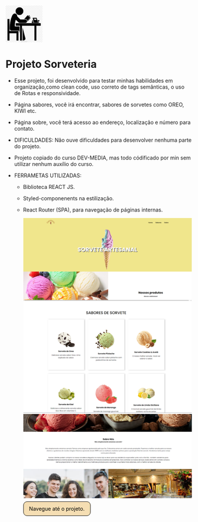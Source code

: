 <html>
<img src="./README/Estudos.jpg" width='100'/>

# Projeto Sorveteria

- Esse projeto, foi desenvolvido para testar minhas habilidades em organização,como clean code, uso correto de tags semânticas, o uso de Rotas e responsividade.

- Página sabores, você irá encontrar, sabores de sorvetes como OREO, KIWI etc.

- Página sobre, você terá acesso ao endereço, localização e número para contato.

- DIFICULDADES: Não ouve dificuldades para desenvolver nenhuma parte do projeto.

- Projeto copiado do curso DEV-MEDIA, mas todo códificado por min sem utilizar nenhum auxílio do curso.

- FERRAMETAS UTILIZADAS:

  - Biblioteca REACT JS.
  - Styled-componenents na estilização.
  - React Router (SPA), para navegação de páginas internas.

    
    <div>
    <img src="./README/Home.png"/>    
    <img src="./README/Sabores.png"/>    
    <img src="./README/SOBRE.png"/>
    <br></br>
    <a href="https://sorveteria-seven.vercel.app/Flavors" style="padding: 10px 15px; background-color: #F5DEB3; border: 1px solid #000; border-radius: 10px; color: #000; text-decoration: none">Navegue até o projeto.</a>
    </div>
    
    </html>
